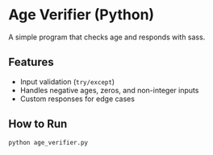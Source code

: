 # Age Verifier (Python)  
A simple program that checks age and responds with sass.  

## Features  
- Input validation (`try/except`)  
- Handles negative ages, zeros, and non-integer inputs  
- Custom responses for edge cases

## How to Run  
```bash
python age_verifier.py
